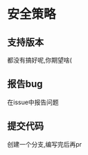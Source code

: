 # 安全策略

## 支持版本

都没有搞好呢,你期望啥(

<!-- | Version | Supported          |
| ------- | ------------------ |
| 5.1.x   | :white_check_mark: |
| 5.0.x   | :x:                |
| 4.0.x   | :white_check_mark: |
| < 4.0   | :x:                | -->

## 报告bug

在issue中报告问题

## 提交代码
创建一个分支,编写完后再pr
<!-- Use this section to tell people how to report a vulnerability.

Tell them where to go, how often they can expect to get an update on a
reported vulnerability, what to expect if the vulnerability is accepted or
declined, etc. -->
